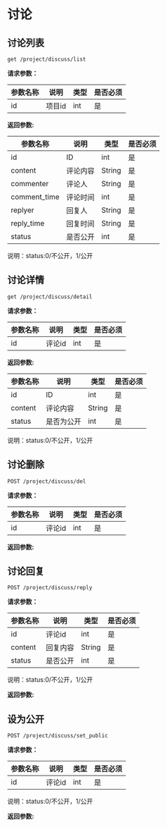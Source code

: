 # 讨论

## 讨论列表
	
	get /project/discuss/list
	
**请求参数：**

|参数名称|说明|类型|是否必须|
|---|---|---|---|
|id|项目id|int|是|


**返回参数:**

|参数名称|说明|类型|是否必须|
|---|---|---|---|
|id|ID|int|是|
|content|评论内容|String|是|
|commenter|评论人|String|是|
|comment_time|评论时间|int|是|
|replyer|回复人|String|是|
|reply_time|回复时间|String|是|
|status|是否公开|int|是|

说明：status:0/不公开，1/公开

## 讨论详情

	get /project/discuss/detail
	
**请求参数：**

|参数名称|说明|类型|是否必须|
|---|---|---|---|
|id|评论id|int|是|


**返回参数:**

|参数名称|说明|类型|是否必须|
|---|---|---|---|
|id|ID|int|是|
|content|评论内容|String|是|
|status|是否为公开|int|是|

说明：status:0/不公开，1/公开

	
## 讨论删除

	POST /project/discuss/del
	
**请求参数：**

|参数名称|说明|类型|是否必须|
|---|---|---|---|
|id|评论id|int|是|


**返回参数:**



## 讨论回复

	POST /project/discuss/reply
	
**请求参数：**

|参数名称|说明|类型|是否必须|
|---|---|---|---|
|id|评论id|int|是|
|content|回复内容|String|是|
|status|是否公开|int|是|

说明：status:0/不公开，1/公开


**返回参数:**


## 设为公开

	POST /project/discuss/set_public

**请求参数：**

|参数名称|说明|类型|是否必须|
|---|---|---|---|
|id|评论id|int|是|

说明：status:0/不公开，1/公开

**返回参数:**